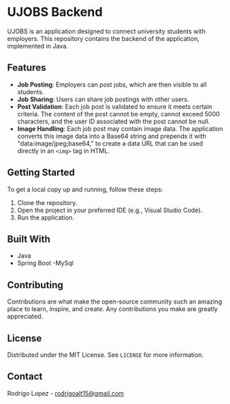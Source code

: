 # UJOBS Backend

UJOBS is an application designed to connect university students with employers. This repository contains the backend of the application, implemented in Java.

## Features

- **Job Posting**: Employers can post jobs, which are then visible to all students.
- **Job Sharing**: Users can share job postings with other users.
- **Post Validation**: Each job post is validated to ensure it meets certain criteria. The content of the post cannot be empty, cannot exceed 5000 characters, and the user ID associated with the post cannot be null.
- **Image Handling**: Each job post may contain image data. The application converts this image data into a Base64 string and prepends it with "data:image/jpeg;base64," to create a data URL that can be used directly in an `<img>` tag in HTML.

## Getting Started

To get a local copy up and running, follow these steps:

1. Clone the repository.
2. Open the project in your preferred IDE (e.g., Visual Studio Code).
3. Run the application.

## Built With

- Java
- Spring Boot
-MySql

## Contributing

Contributions are what make the open-source community such an amazing place to learn, inspire, and create. Any contributions you make are greatly appreciated.

## License

Distributed under the MIT License. See `LICENSE` for more information.

## Contact

Rodrigo Lopez - rodrigoalt15@gmail.com
